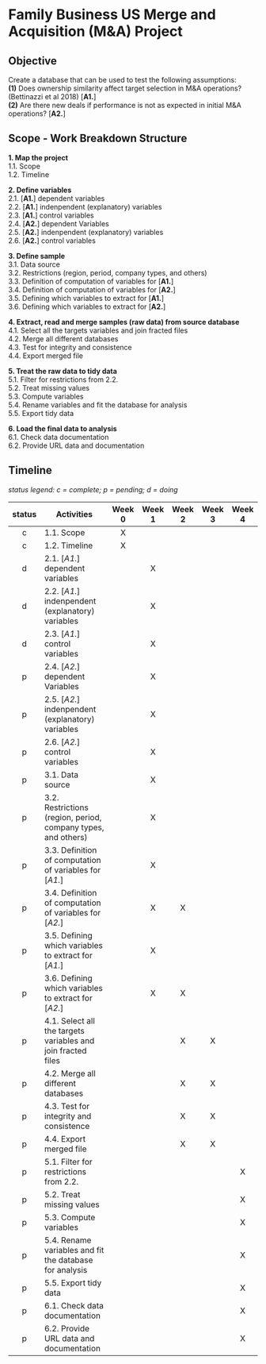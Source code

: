 # Family Business US Merge and Acquisition (M&A) Project

## Objective
Create a database that can be used to test the following assumptions:  
**(1)** Does ownership similarity affect target selection in M&A operations? (Bettinazzi et al 2018) [**A1.**]  
**(2)** Are there new deals if performance is not as expected in initial M&A operations? [**A2.**]  

## Scope - Work Breakdown Structure
**1. Map the project**  
      1.1. Scope  
      1.2. Timeline  
  
**2. Define variables**  
      2.1. [**A1.**] dependent variables  
      2.2. [**A1.**] indenpendent (explanatory) variables  
      2.3. [**A1.**] control variables  
      2.4. [**A2.**] dependent Variables  
      2.5. [**A2.**] indenpendent (explanatory) variables  
      2.6. [**A2.**] control variables  
  
**3. Define sample**  
      3.1. Data source  
      3.2. Restrictions (region, period, company types, and others)  
      3.3. Definition of computation of variables for [**A1.**]  
      3.4. Definition of computation of variables for [**A2.**]  
      3.5. Defining which variables to extract for [**A1.**]  
      3.6. Defining which variables to extract for [**A2.**]  
  
**4. Extract, read and merge samples (raw data) from source database**  
      4.1. Select all the targets variables and join fracted files  
      4.2. Merge all different databases  
      4.3. Test for integrity and consistence  
      4.4. Export merged file  
  
**5. Treat the raw data to tidy data**  
      5.1. Filter for restrictions from 2.2.  
      5.2. Treat missing values  
      5.3. Compute variables  
      5.4. Rename variables and fit the database for analysis  
      5.5. Export tidy data  
  
**6. Load the final data to analysis**  
      6.1. Check data documentation  
      6.2. Provide URL data and documentation  
  
## Timeline
  
*status legend: c = complete; p = pending; d = doing*  
  
status| Activities | Week 0 | Week 1 | Week 2 | Week 3 | Week 4
:----: |---------- | :----: | :----: | :----: | :----: | :----:
c | 1.1. Scope | X |  |  |  | 
c | 1.2. Timeline | X |  |  |  | 
d | 2.1. [*A1.*] dependent variables |  | X |  |  | 
d | 2.2. [*A1.*] indenpendent (explanatory) variables |  | X |  |  | 
d | 2.3. [*A1.*] control variables |  | X |  |  | 
p | 2.4. [*A2.*] dependent Variables |  | X |  |  | 
p | 2.5. [*A2.*] indenpendent (explanatory) variables |  | X |  |  | 
p | 2.6. [*A2.*] control variables |  | X |  |  | 
p | 3.1. Data source |  | X |  |  | 
p | 3.2. Restrictions (region, period, company types, and others) |  | X |  |  | 
p | 3.3. Definition of computation of variables for [*A1.*] |  | X |  |  | 
p | 3.4. Definition of computation of variables for [*A2.*] |  | X | X |  | 
p | 3.5. Defining which variables to extract for [*A1.*] |  | X |  |  | 
p | 3.6. Defining which variables to extract for [*A2.*] |  | X | X |  | 
p | 4.1. Select all the targets variables and join fracted files |  |  | X | X | 
p | 4.2. Merge all different databases |  |  | X | X | 
p | 4.3. Test for integrity and consistence |  |  | X | X | 
p | 4.4. Export merged file |  |  | X | X | 
p | 5.1. Filter for restrictions from 2.2. |  |  |  |  | X
p | 5.2. Treat missing values |  |  |  |  | X
p | 5.3. Compute variables |  |  |  |  | X
p | 5.4. Rename variables and fit the database for analysis |  |  |  |  | X
p | 5.5. Export tidy data |  |  |  |  | X
p | 6.1. Check data documentation |  |  |  |  | X
p | 6.2. Provide URL data and documentation |  |  |  |  | X